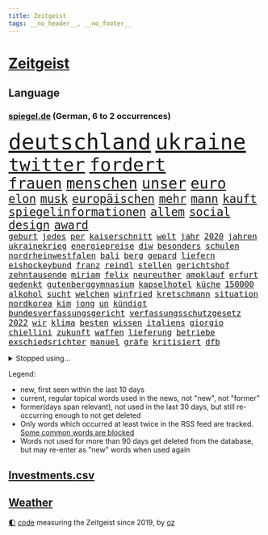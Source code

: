 ```yaml
---
title: Zeitgeist
tags: __no_header__, __no_footer__
---
```


# [Zeitgeist](https://oliz.io/zeitgeist/)

## Language

<h3><a href="https://www.spiegel.de" target="_blank">spiegel.de</a> (German, 6 to 2 occurrences)</h3>
<p style="font-family:monospace">
<span style="font-size:32pt"><a href="news_links.html#deutschland" class="current">deutschland</a></span>
<span style="font-size:32pt"><a href="news_links.html#ukraine" class="current">ukraine</a></span>
<br>
<span style="font-size:27pt"><a href="news_links.html#twitter" class="current">twitter</a></span>
<span style="font-size:27pt"><a href="news_links.html#fordert" class="current">fordert</a></span>
<br>
<span style="font-size:22pt"><a href="news_links.html#frauen" class="current">frauen</a></span>
<span style="font-size:22pt"><a href="news_links.html#menschen" class="current">menschen</a></span>
<span style="font-size:22pt"><a href="news_links.html#unser" class="current">unser</a></span>
<span style="font-size:22pt"><a href="news_links.html#euro" class="current">euro</a></span>
<br>
<span style="font-size:17pt"><a href="news_links.html#elon" class="current">elon</a></span>
<span style="font-size:17pt"><a href="news_links.html#musk" class="current">musk</a></span>
<span style="font-size:17pt"><a href="news_links.html#europäischen" class="current">europäischen</a></span>
<span style="font-size:17pt"><a href="news_links.html#mehr" class="current">mehr</a></span>
<span style="font-size:17pt"><a href="news_links.html#mann" class="current">mann</a></span>
<span style="font-size:17pt"><a href="news_links.html#kauft" class="current">kauft</a></span>
<span style="font-size:17pt"><a href="news_links.html#spiegelinformationen" class="current">spiegelinformationen</a></span>
<span style="font-size:17pt"><a href="news_links.html#allem" class="current">allem</a></span>
<span style="font-size:17pt"><a href="news_links.html#social" class="current">social</a></span>
<span style="font-size:17pt"><a href="news_links.html#design" class="current">design</a></span>
<span style="font-size:17pt"><a href="news_links.html#award" class="current">award</a></span>
<br>
<span style="font-size:12pt"><a href="news_links.html#geburt" class="current">geburt</a></span>
<span style="font-size:12pt"><a href="news_links.html#jedes" class="current">jedes</a></span>
<span style="font-size:12pt"><a href="news_links.html#per" class="current">per</a></span>
<span style="font-size:12pt"><a href="news_links.html#kaiserschnitt" class="new">kaiserschnitt</a></span>
<span style="font-size:12pt"><a href="news_links.html#welt" class="current">welt</a></span>
<span style="font-size:12pt"><a href="news_links.html#jahr" class="current">jahr</a></span>
<span style="font-size:12pt"><a href="news_links.html#2020" class="current">2020</a></span>
<span style="font-size:12pt"><a href="news_links.html#jahren" class="current">jahren</a></span>
<span style="font-size:12pt"><a href="news_links.html#ukrainekrieg" class="current">ukrainekrieg</a></span>
<span style="font-size:12pt"><a href="news_links.html#energiepreise" class="current">energiepreise</a></span>
<span style="font-size:12pt"><a href="news_links.html#diw" class="current">diw</a></span>
<span style="font-size:12pt"><a href="news_links.html#besonders" class="current">besonders</a></span>
<span style="font-size:12pt"><a href="news_links.html#schulen" class="current">schulen</a></span>
<span style="font-size:12pt"><a href="news_links.html#nordrheinwestfalen" class="current">nordrheinwestfalen</a></span>
<span style="font-size:12pt"><a href="news_links.html#bali" class="current">bali</a></span>
<span style="font-size:12pt"><a href="news_links.html#berg" class="current">berg</a></span>
<span style="font-size:12pt"><a href="news_links.html#gepard" class="current">gepard</a></span>
<span style="font-size:12pt"><a href="news_links.html#liefern" class="current">liefern</a></span>
<span style="font-size:12pt"><a href="news_links.html#eishockeybund" class="current">eishockeybund</a></span>
<span style="font-size:12pt"><a href="news_links.html#franz" class="current">franz</a></span>
<span style="font-size:12pt"><a href="news_links.html#reindl" class="current">reindl</a></span>
<span style="font-size:12pt"><a href="news_links.html#stellen" class="current">stellen</a></span>
<span style="font-size:12pt"><a href="news_links.html#gerichtshof" class="current">gerichtshof</a></span>
<span style="font-size:12pt"><a href="news_links.html#zehntausende" class="current">zehntausende</a></span>
<span style="font-size:12pt"><a href="news_links.html#miriam" class="current">miriam</a></span>
<span style="font-size:12pt"><a href="news_links.html#felix" class="current">felix</a></span>
<span style="font-size:12pt"><a href="news_links.html#neureuther" class="new">neureuther</a></span>
<span style="font-size:12pt"><a href="news_links.html#amoklauf" class="current">amoklauf</a></span>
<span style="font-size:12pt"><a href="news_links.html#erfurt" class="new">erfurt</a></span>
<span style="font-size:12pt"><a href="news_links.html#gedenkt" class="current">gedenkt</a></span>
<span style="font-size:12pt"><a href="news_links.html#gutenberggymnasium" class="new">gutenberggymnasium</a></span>
<span style="font-size:12pt"><a href="news_links.html#kapselhotel" class="new">kapselhotel</a></span>
<span style="font-size:12pt"><a href="news_links.html#küche" class="current">küche</a></span>
<span style="font-size:12pt"><a href="news_links.html#150000" class="current">150000</a></span>
<span style="font-size:12pt"><a href="news_links.html#alkohol" class="current">alkohol</a></span>
<span style="font-size:12pt"><a href="news_links.html#sucht" class="current">sucht</a></span>
<span style="font-size:12pt"><a href="news_links.html#welchen" class="current">welchen</a></span>
<span style="font-size:12pt"><a href="news_links.html#winfried" class="current">winfried</a></span>
<span style="font-size:12pt"><a href="news_links.html#kretschmann" class="current">kretschmann</a></span>
<span style="font-size:12pt"><a href="news_links.html#situation" class="current">situation</a></span>
<span style="font-size:12pt"><a href="news_links.html#nordkorea" class="current">nordkorea</a></span>
<span style="font-size:12pt"><a href="news_links.html#kim" class="current">kim</a></span>
<span style="font-size:12pt"><a href="news_links.html#jong" class="current">jong</a></span>
<span style="font-size:12pt"><a href="news_links.html#un" class="current">un</a></span>
<span style="font-size:12pt"><a href="news_links.html#kündigt" class="current">kündigt</a></span>
<span style="font-size:12pt"><a href="news_links.html#bundesverfassungsgericht" class="current">bundesverfassungsgericht</a></span>
<span style="font-size:12pt"><a href="news_links.html#verfassungsschutzgesetz" class="new">verfassungsschutzgesetz</a></span>
<span style="font-size:12pt"><a href="news_links.html#2022" class="current">2022</a></span>
<span style="font-size:12pt"><a href="news_links.html#wir" class="current">wir</a></span>
<span style="font-size:12pt"><a href="news_links.html#klima" class="current">klima</a></span>
<span style="font-size:12pt"><a href="news_links.html#besten" class="current">besten</a></span>
<span style="font-size:12pt"><a href="news_links.html#wissen" class="current">wissen</a></span>
<span style="font-size:12pt"><a href="news_links.html#italiens" class="current">italiens</a></span>
<span style="font-size:12pt"><a href="news_links.html#giorgio" class="new">giorgio</a></span>
<span style="font-size:12pt"><a href="news_links.html#chiellini" class="new">chiellini</a></span>
<span style="font-size:12pt"><a href="news_links.html#zukunft" class="current">zukunft</a></span>
<span style="font-size:12pt"><a href="news_links.html#waffen" class="current">waffen</a></span>
<span style="font-size:12pt"><a href="news_links.html#lieferung" class="current">lieferung</a></span>
<span style="font-size:12pt"><a href="news_links.html#betriebe" class="current">betriebe</a></span>
<span style="font-size:12pt"><a href="news_links.html#exschiedsrichter" class="new">exschiedsrichter</a></span>
<span style="font-size:12pt"><a href="news_links.html#manuel" class="current">manuel</a></span>
<span style="font-size:12pt"><a href="news_links.html#gräfe" class="new">gräfe</a></span>
<span style="font-size:12pt"><a href="news_links.html#kritisiert" class="current">kritisiert</a></span>
<span style="font-size:12pt"><a href="news_links.html#dfb" class="current">dfb</a></span>
</p>
<details>
<summary>Stopped using...</summary>
<p class="former" style="font-size:12pt">
angeordnet(552) gerüchte(552) bildungsministerin(551) scheuer(551) tiktok(551) beschäftigten(550) drosten(550) geschützt(550) griechenland(550) konfrontiert(550) befinden(549) ernst(549) infektionszahlen(549) weltweiten(549) witz(549) anspruch(548) lady(548) missachtet(548) passagiere(548) prüfung(548) usbehörden(548) videobotschaft(548) alexej(547) angespannt(547) dauer(547) dauerhaft(547) eröffnet(547) flugzeug(547) fort(547) horst(547) ifoindex(547) locker(547) monatelang(547) nawalny(547) versagt(547) verschiedene(547) verteilt(547) ankunft(546) brief(546) bundestags(546) for(546) kamera(546) moderna(546) myanmar(546) pariser(546) stattfinden(546) verschwunden(546) ausflug(545) demonstrieren(545) krankenhäusern(545) reiner(545) woran(545) österreichischen(545) amsterdam(544) beschluss(544) bildung(544) niveau(544) swetlana(544) vorübergehend(544) weitergehen(544) weißen(544) wieler(544) beteiligten(543) bundesweit(543) digitalisierung(543) gestrichen(543) psg(543) stellten(543) telekom(543) unmöglich(543) untersuchungen(543) wartet(543) öfter(543) argumente(542) dietmar(542) diskriminierung(542) einsatzkräfte(542) guter(542) interesse(542) jüdische(542) leon(542) londoner(542) nominiert(542) präsentiert(542) schüsse(542) sex(542) sicherte(542) welchem(542) zentrum(542) 42(541) allianz(541) berichterstattung(541) berühmt(541) google(541) schwarzer(541) unabhängigkeit(541) ursachen(541) usamerikaner(541) verklagt(541) anzeigen(540) demonstrationen(540) digitale(540) grünheide(540) häufen(540) signal(540) symptome(540) trennung(540) veranstaltung(540) abgehört(539) aufgehoben(539) bekamen(539) dementiert(539) dürfe(539) gehandelt(539) nahen(539) opfers(539) türkische(539) umstrittenes(539) wales(539) höheren(538) islamisten(538) medikamente(538) reagierte(538) umstritten(538) umweltschützer(538) geflogen(537) merkels(537) studien(537) tauchen(537) ton(537) unterschiedlich(537) abgebrochen(536) bereiten(536) folgte(536) länge(536) via(536) freilassung(535) gesprengt(535) journalistin(535) philipp(535) verteilung(535) ausgleich(534) autoindustrie(534) erschweren(534) halb(534) heil(534) signalisiert(534) ägypten(534) gesprächen(533) kilometern(533) negative(533) offiziellen(533) überlassen(533) freie(532) mitteln(532) schwerem(532) sehnsucht(532) virologen(532) william(532) tim(531) aktie(530) haftstrafen(530) lernt(530) nachbarn(530) nachgewiesen(530) vieles(530) begeistert(529) green(528) bundesgerichtshof(527) rkichef(527) tür(527) verteidigen(527) aufstellen(526) erschienen(526) skeptisch(526) träume(526) architekt(525) eigenem(525) gemeinsame(525) jahrestag(525) rasen(525) samstagmorgen(525) verfassung(525) 11(524) heftiger(524) iphone(524) schriftsteller(524) echten(523) motor(522) defensive(521) erzielte(521) unterschrieben(521) vorbereitung(521) angehörige(520) bezeichnete(520) jeff(520) landwirtschaft(520) bestmarke(519) enorme(519) folter(519) journalist(519) klimaziele(518) sergio(518) verfolger(518) moderatorin(516) stahl(516) bartsch(514) albtraum(513) bundeswehrsoldaten(512) flagge(512) telegram(512) ämter(512) kassieren(510) apples(508) termine(508) 91(507) erforscht(504) eingeschaltet(500) erfolgreichen(498) mittelpunkt(496) engen(495) karlsruhe(495) laufbahn(495) verdoppelt(495) youtuber(495) entspannt(494) sprit(493) startup(493) weitreichende(493) inseln(491) normalerweise(491) absurd(489) inhaftierten(488) rolf(486) flog(483) psychischen(482) cdu/csu(480) erben(477) aggressiv(474) effekt(469) aufheben(468) arzneimittelbehörde(457) heidelberg(455) enthält(449) gewinne(447) konfrontation(437) zwingend(437) autobauer(436) expräsidenten(423) pokal(422) v(413) verlusten(413) kannte(406) militärjunta(405) medaille(402) carlos(400) promille(394) unverständnis(393) geimpften(388) freizugeben(387) universitäten(386) bewirbt(374) lahm(374) belgische(366) reisenden(365) gewalttat(360) zwischenfall(348) anfangs(329) crystal(329) oldenburg(329) abgefeuert(328) regierungskoalition(327) bond(323) maier(317) fossile(315) jonathan(313) meilenstein(312) erholen(310) gezählt(310) aachen(307) parlamentswahlen(306) einwanderer(303) organisierten(303) spitzen(302) open(300) chipmangel(296) höherer(294) eröffnung(291) wussten(291) fotografen(290) stehe(290) jamaika(289) leichten(287) raste(287) volk(287) bauern(285) regenfälle(285) terroranschlag(284) ewigkeit(281) inflationsrate(280) abgerufen(278) ahmed(277) befassen(276) tornado(276) aufmerksam(275) erpressen(275) friedensnobelpreisträger(274) wikileaksgründer(270) gestalten(269) karlsruher(268) vierter(267) warnungen(267) mächtigen(264) roter(264) präsentierte(263) festgehalten(262) dauerte(259) landsleute(257) fossilen(254) emiraten(253) führten(253) hochwasser(252) oberbayern(252) vertragsverlängerung(252) ausgefallen(250) jagen(250) halbleiter(249) lieferengpässen(249) sportlern(249) wellen(249) anschluss(244) stürme(243) halfen(242) norddeutschland(239) besitzen(238) entthront(237) ministerpräsidentenkonferenz(237) mainzer(236) überwältigt(233) dirk(230) anlage(229) europäisches(229) gerissen(228) niklas(228) war's(228) längste(226) konten(224) polizeiwache(224) einigkeit(223) entfliehen(220) experimente(220) musikerin(218) büchern(217) moderner(217) music(216) plänen(214) momente(213) harris(212) kamala(212) anschlags(211) unterschiedlicher(211) überraschende(211) atombombe(210) gewandt(209) zorn(209) herrschten(208) stufe(208) gefiel(206) genie(206) staatsanwalt(206) schädliche(204) gysi(202) meldeten(202) pazifik(202) gefälschten(200) sportwagen(200) wiederholung(200) infektionsschutzgesetz(199) bruch(198) dringen(198) geschäftsführerin(198) geständnis(197) hoffmann(197) oppositionspolitiker(196) stillstand(195) parken(194) beigetragen(193) stach(193) absicht(191) jüdischen(191) coronaausbrüche(190) evergrande(189) psychologie(189) strategien(189) ajax(188) basketballstar(187) engagieren(187) floyd(187) feministin(186) limburg(186) prosieben(186) schränkt(186) heizung(185) inhaftierte(185) kurzer(185) empfing(184) höhle(184) gehofft(183) minus(183) schärferen(183) ungeimpfter(183) belangt(182) fridays(182) future(182) videotest(182) deutschlandweit(181) realen(181) siebenmal(180) spezielle(179) ukrainekonflikt(179) kosteten(177) klischees(176) ruhestand(175) sozialer(173) gaspreise(171) globales(171) grundlegende(171) betreibern(170) kombination(170) parteichefs(170) alarmieren(169) kommuniziert(169) andrang(168) emir(168) trapp(168) vereinbart(168) zahlungsausfall(168) perspektive(167) taiwans(167) abu(166) messenger(165) ampelparteien(164) einander(164) ema(164) dhabi(163) faul(163) gaspreisen(163) langfristige(163) prestigeprojekt(163) auszahlt(161) kultusministerinnen(161) lädt(161) gefährt(160) lieferte(159) weitgehende(159) aneinandergeraten(158) belohnung(158) ostdeutschland(158) polnischer(158) schränken(158) cannabislegalisierung(157) ausweisung(156) dritter(155) europarat(155) aufpassen(154) inklusive(154) penny(154) twitterte(154) police(153) überragende(153) ausgeben(152) härte(152) immobilienbesitzer(152) versteigern(152) nationalgarde(151) weinen(151) atomenergie(150) gutachter(150) simple(149) chip(148) erheblichen(148) reichten(148) füllkrug(147) gesundheitspolitiker(147) meldungen(147) verschärften(147) deniz(146) kuss(146) mehrmals(146) yücel(146) backen(145) frisst(144) innen(144) kürzer(144) filmt(143) dankbarkeit(142) netflixserie(142) tennisspielerin(141) jameswebbweltraumteleskop(140) 2028(139) arbeitskampf(139) cottbus(139) geringer(139) todesstrafe(139) zuverlässig(139) coronaisolation(138) gerne(138) schusswaffen(138) vatikan(138) blauen(137) lieferzeiten(137) zwölfjährige(137) auswirkt(136) marode(136) nelson(136) woanders(136) impfpass(135) längeren(135) saisonniederlage(134) unterbringung(134) durchseuchung(133) erlaubte(133) vollsperrung(133) atomkraftwerke(132) designierten(132) stillen(132) taucht(132) vertrauliche(132) vorstandschef(132) fahrerlaubnis(130) gesteckt(129) wmteilnahme(128) historischer(127) ozean(127) wachstumsprognose(127) arbeitswelt(126) homeofficepflicht(126) gelb(125) kleinste(125) architektur(124) böses(124) erwachen(124) modernisieren(123) versicherten(123) watson(123) emotional(122) entschlossen(122) fpö(122) beliebten(121) bundesligageschichte(121) geboostert(121) phänomen(121) radcliffe(121) kalb(120) klimaerwärmung(120) keeper(119) kommissar(119) pfosten(119) tatmotiv(119) tatwaffe(119) schütze(118) einstufen(117) positiver(117) senior(117) starkwatzinger(116) staatsbürger(115) verrat(115) werkbank(115) überflüssig(115) entlang(114) entlarven(114) marius(114) sotheby's(114) wanken(114) arbeitsminister(113) erfurter(113) rasanten(113) biathlon(112) hausarbeit(112) atomdeal(111) chatnachrichten(111) frühe(111) widmet(111) zwölfjährigen(111) felder(110) amtsgeschäfte(108) begünstigen(108) einzig(108) landeshauptstadt(108) passte(108) altkanzler(107) 65jähriger(106) aufrüsten(106) personalien(106) stolpern(106) ablösen(105) frist(105) renault(105) syrischer(105) wackelt(105) nachweisen(104) verfassungsschützer(104) vollzogen(104) juan(103) kühne(103) nachhaltige(103) schulleiter(102) energieversorgern(101) missbrauchsskandals(101) ausgewertet(99) nadal(99) ungleich(99) 49jährige(98) asien(98) medium(98) schied(98) verpflichtung(98) ansprüche(97) emily(97) meisterwerk(97) augenzeugenberichte(96) ostflanke(96) schreckens(96) supermärkten(96) südkoreanische(96) überlebenskampf(96) überwachen(96) cool(95) läuten(95) eurojackpot(94) expertenrat(94) heikel(94) highlight(94) kern(94) töne(94) öffnete(94) ausgangssperre(93) p(93) exfrau(92) hinzu(92) kehrtwende(92) stabilität(92) wolf(92) bedeute(91) erlaubten(91) kitas(90) nbaklub(90) neujahr(90) parat(90) versteigerung(90) brot(89) exomars(89) klärt(89) verkünden(89) aufwendig(88) dreimalige(88) einstellung(88) farben(88) hai(88) hungersnöte(88) königlichen(88) zweites(88) mild(87) bergh(86) beschäftigen(86) tagelange(86) videobilder(86) altersgrenze(85) austritt(85) lebensmittelpreisen(85) mühsam(85) netze(85) positioniert(85) unerreichbar(85) 56jähriger(84) afghaninnen(84) babybauch(84) russophobie(84) skulptur(84) sky(84) stiftete(84) zweitbeste(84) überdenken(84) großbrand(83) ablegen(82) ausgeschieden(82) berichteten(82) erweitert(82) krachten(82) lasche(82) nutztiere(82) waldbränden(82) abduljabbar(81) kareem(81) modellrechnungen(81) schmerzhaft(81) verlangte(81) altern(80) desto(80) psychologe(80) stadtverwaltung(80) abgelenkt(79) integrieren(79) katars(79) kunstmarkt(79) produktionskosten(79) tiefpunkt(79) transfer(79) angeschoben(78) discounters(78) flüsse(78) sturms(78) banditen(77) danke(77) evergrandeaktien(77) leukämie(77) spendet(77) teilten(77) wurf(77) abfedern(76) arkadij(76) bekräftigen(76) euch(76) konfliktregion(76) stephan(76) streiken(76) beyoncé(75) forschungsprojekt(75) nachhilfe(75) rüstungsgüter(75) antigentests(74) gesundheitsamts(74) rauchwolken(74) 700000(73) gefangenenlager(73) klagten(73) lei(73) leihmutterschaft(73) parteiausschluss(73) schnellem(73) sofortprogramm(73) usvizepräsidentin(73) ausgegangen(72) enttäuschend(72) ffp2maskenpflicht(72) gesundheitsamt(72) royal(72) verschwindet(72) verwehren(72) albert(71) beitragen(71) belgier(71) braut(71) ceo(71) dallas(71) giglio(71) mavericks(71) überzahl(71) auswärts(70) bildungsgewerkschaft(70) bürgerkrieg(70) café(70) dieselpreise(70) einstufung(70) erfolgreichster(70) exportstopp(70) geklagt(70) gew(70) gezwungen(70) kontinents(70) putinkritiker(70) spioniert(70) tourist(70) treffers(70) wegkommen(70) 61jährige(69) mobilfunkanbieter(69) nasser(69) satellitenaufnahmen(69) überwachungskameras(69) angebunden(68) drogeneinfluss(68) forster(68) geiselnahme(68) lernte(68) verweisen(68) zuhause(68) aushandeln(67) folgenden(67) überfällt(67) auszuschließen(66) häftlingen(66) hässlich(66) jemenkrieg(66) journalismus(66) report(66) washingtons(66) weint(66) ökologische(66) anrufer(65) elektronisch(65) putingegner(65) straflager(65) bekanntes(64) cowboys(64) effektiv(64) europameisterschaft(64) feldzug(64) italiener(64) meth(64) wahrnehmung(64) geschlossenheit(63) pjöngjang(63) routiniert(63) staatsgefährdenden(63) abzuwenden(62) einstand(62) gespaltene(62) preissprünge(62) schüttelt(62) ausgestrahlt(61) fraglich(61) machu(61) picchu(61) schenk(61) sánchez(61) tahiti(61) viktoria(61) vorrangig(61) gymnasium(60) lächerlich(60) nonnenwerth(60) abschaffung(59) einmarsches(59) idaroberstein(59) laufe(59) sabotageversuch(59) straftäter(59) tomaten(59) wohlstand(59) zitierte(59) assanges(58) erik(58) laien(58) lesser(58) physiker(58) positiven(58) stuttgarter(58) überraschungen(58) dazn(57) ernteausfälle(57) korallenriff(57) kosmonauten(57) nahelegt(57) zensur(57) airports(56) fehlverhalten(56) geltend(56) verdankt(56) arnold(55) bezaubernde(55) bundespräsidialamt(55) celsius(55) geballte(55) häufigste(55) schwarzenegger(55) verwaltung(55) erblast(54) handballstar(54) marschflugkörper(54) neuseeländische(54) ruinen(54) schalte(54) unwetter(54) vereinigte(54) versteckspiel(54) zweierlei(54) dgbchef(53) drehort(53) paprika(53) privatjet(53) truppenaufmarsch(53) verarbeitet(53) zucker(53) amtsarzt(52) anträgen(52) nadals(52) südstaaten(52) jacht(51) negativtrend(51) ordnet(51) profite(51) schülern(51) statements(51) vanessa(51) 40000(50) abseits(50) amazongründer(50) belarussen(50) bezos(50) drach(50) maersk(50) reemtsmaentführer(50) sympathie(50) zuschlag(50) ampelplänen(49) barrier(49) bejubelt(49) great(49) jemenitischen(49) kölntatort(49) reef(49) road(49) verwüstet(49) marokko(48) mosambik(48) peace(48) sofortigen(48) bewerfen(47) donata(47) hopfen(47) latte(47) leak(47) sportlerin(47) untersuchungsbericht(47) uspolizisten(47) vorgedrungen(47) coronatodesfälle(46) knochenbrüche(46) polizistin(46) absagen(45) berufsleben(45) heizsysteme(45) nordkoreanische(45) oppositionellen(45) realitystar(45) sicherheitsleute(45) spdchef(45) urlauber(45) 132(44) einsam(44) franks(44) kippen(44) kuh(44) müllerwesternhagen(44) rovers(44) verräter(44) würgegriff(44) alabaliradovan(43) gastronom(43) integrationsbeauftragte(43) integrationsbeauftragten(43) reem(43) sonderbeauftragten(43) usrockband(43) vögel(43) dünger(42) hochtouren(42) steigert(42) traut(42) ablauf(41) fakevideo(41) kellern(41) lehrplan(41) lkwfahrern(41) vermeintlichem(41) bemühungen(40) bräuchte(40) dreijährige(40) flüchteten(40) herrn(40) scott(40) verbrauch(40) jüdinnen(39) sklaverei(39) travis(39) vergleichen(39) vorsieht(39) zyklon(39) ähnlichen(39) bemängelt(38) eilantrag(38) first(38) götz(38) kairo(38) videoschalte(38) fragwürdigen(37) freundschaft(37) schwache(37) beispiellosen(36) buchmesse(36) diplomatischer(36) overmars(36) reallöhne(36) u(36) werfer(36) autoverkehr(35) bombenangriffs(35) clip(35) nbageschichte(35) scorer(35) vermuteten(35) wochenbeginn(35) bloßgestellt(34) leichtigkeit(34) politikwissenschaftler(34) sperrungen(34) öffnung(34) disneykonzern(33) montagmorgen(33) schwarzwald(33) unerwartete(33) risse(32) steuersenkungen(32) victoria(32) wettkämpfe(32) windhorst(32) zurückgewiesen(32) belohnt(31) menschliches(31) trollen(31) drohten(30) kriegsalltag(30) natopartner(30) neuankömmlinge(30) neuartigen(30) persiflage(30) absolvieren(29) chefdirigenten(29) gläubiger(29) hergestellt(29) kreuzt(29) regelmäßige(29) sanktioniert(29) statue(29) tagesordnung(29) verteidigungsbündnis(29) währenddessen(29) autorennen(28) beschwören(28) bevorsteht(28) einzigartig(28) hauptsponsor(28) händlern(28) prorussisch(28) verschleierung(28) 170(27) bakterien(27) cleveland(27) exodus(27) patriarchat(27) schlagkräftig(27) führe(26) koffer(26) panzerfäuste(26) stoff(26) tarifverhandlungen(26) krisenzeiten(25) sevilla(25) strafrechtlicher(25) abrupten(24) annefrankbuch(24) geschüttelt(24) pendlerpauschale(24) sportverbände(24) unsicher(24) wettern(24) zofft(24) zunehmen(24) zähen(24) erbitterten(23) schutzbunker(23) täuschen(23) 35jähriger(22) anpassung(22) flicks(22) schwächere(22) sputnik(22) teslawerk(22) unbürokratisch(22) ölkonzern(22) schmerzen(21) spiegeltexte(21) week(21) andrzej(20) ausgerichtet(20) duda(20) gefangenschaft(20) hausdurchsuchungen(20) hilfsgüter(20) kriegsflüchtlingen(20) militärexperte(20) sicherheitspolitik(20) vietnamese(20) entlastungspaket(19) formulierte(19) genuss(19) krone(19) mädchens(19) cduministerpräsident(18) hackergruppe(18) kremlchefs(18) psychologen(18) verschluckt(18) abholen(17) angelastet(17) britin(17) ostukrainischen(17) zerreißprobe(17) eugipfel(16) fotoprojekt(16) geschäftsleute(16) klassenzimmer(16) raja(16) scout(16) terrorisiert(16) futter(15) kriegswoche(15) schlechtesten(15) besitzern(14) brutalität(14) ehrenbürgerschaft(14) graue(14) hochstaplerin(14) metropolitan(14) sicherheitspolitische(14) warnstreiks(14) artillerie(13) bundle(13) cherson(13) flugverbotszone(13) lektionen(13) rettungshubschrauber(13) anatolij(12) bestehenden(12) emil(12) fußballklubs(12) geburtsklinik(12) großvater(12) hauses(12) inhaftiert(12) naivität(12) scheinheiligkeit(12) altkanzlers(11) beigesetzt(11) derartige(11) jünger(11) ordnern(11) regenwald(11) touren(11) volumen(11)
</p>
</details>
<p>Legend:
<ul>
<li><span class="new">new</span>, first seen within the last 10 days</li>
<li><span class="current">current</span>, regular topical words used in the news, not "new", not "former"</li>
<li><span class="former">former(days span relevant)</span>, not used in the last 30 days, but still re-occurring enough to not get deleted</li>
<li>Only words which occurred at least twice in the RSS feed are tracked. <a href="language/filters.py">Some common words are blocked</a></li>
<li>Words not used for more than 90 days get deleted from the database, but may re-enter as "new" words when used again</li>
</ul>
</p>

## [Investments](investments.html)[.csv](investments.csv)

## [Weather](weather.html)

<footer>
<a href="javascript:toggleTheme()" class="nav">🌓</a>
<a href="https://github.com/ooz/zeitgeist">code</a> measuring the Zeitgeist since 2019, by <a href="https://oliz.io">oz</a>
</footer>
